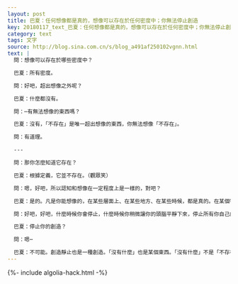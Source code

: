 ```yaml
---
layout: post
title: 巴夏：任何想像都是真的，想像可以存在於任何密度中；你無法停止創造
key: 20180117_text_巴夏：任何想像都是真的，想像可以存在於任何密度中；你無法停止創造
category: text
tags: 文字
source: http://blog.sina.com.cn/s/blog_a491af250102vgnn.html
text: |
  問：想像可以存在於哪些密度中？

  巴夏：所有密度。

  問：好吧，超出想像之外呢？

  巴夏：什麼都沒有。

  問：⋯有無法想像的東西嗎？

  巴夏：沒有，「不存在」是唯一超出想像的東西，你無法想像「不存在」。

  問：有道理。

  ---

  問：那你怎麼知道它存在？

  巴夏：根據定義，它並不存在。（觀眾笑）

  問：嗯，好吧，所以認知和想像在一定程度上是一樣的，對吧？

  巴夏：是的。凡是你能想像的，在某些層面上、在某些地方、在某些時候，都是真的。在某個特定的密度，在那個密度的任何特定時間內，它可能並不存在；它可能沒有按照你所認為的樣子顯化，也即，你認為你可以像與你們所在的密度中的其他東西相處一樣與它相處，但它仍然是真的。

  問：好吧，好吧，什麼時候你會停止，什麼時候你稍微讓你的頭腦平靜下來，停止所有你自己的創造⋯

  巴夏：停止你的創造？

  問：嗯⋯

  巴夏：不可能。創造靜止也是一種創造。「沒有什麼」也是某個東西。「沒有什麼」不是「不存在」，「沒有什麼」也是某個東西。靜止也是創造，並且服務於某個目的。
---
```


{%- include algolia-hack.html -%}
